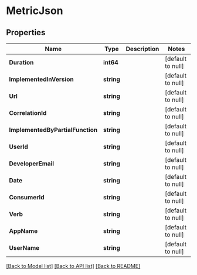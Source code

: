 # MetricJson

## Properties
Name | Type | Description | Notes
------------ | ------------- | ------------- | -------------
**Duration** | **int64** |  | [default to null]
**ImplementedInVersion** | **string** |  | [default to null]
**Url** | **string** |  | [default to null]
**CorrelationId** | **string** |  | [default to null]
**ImplementedByPartialFunction** | **string** |  | [default to null]
**UserId** | **string** |  | [default to null]
**DeveloperEmail** | **string** |  | [default to null]
**Date** | **string** |  | [default to null]
**ConsumerId** | **string** |  | [default to null]
**Verb** | **string** |  | [default to null]
**AppName** | **string** |  | [default to null]
**UserName** | **string** |  | [default to null]

[[Back to Model list]](../README.md#documentation-for-models) [[Back to API list]](../README.md#documentation-for-api-endpoints) [[Back to README]](../README.md)


